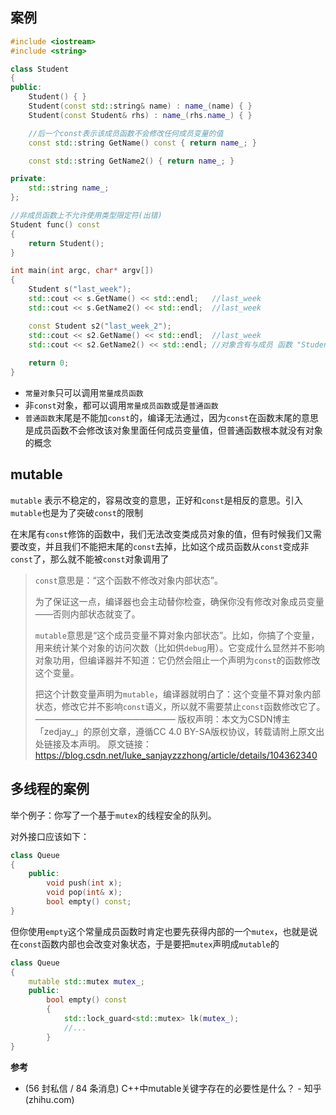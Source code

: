 ## 案例

```c++
#include <iostream>
#include <string>

class Student
{
public:
    Student() { }
    Student(const std::string& name) : name_(name) { }
    Student(const Student& rhs) : name_(rhs.name_) { }

    //后一个const表示该成员函数不会修改任何成员变量的值
    const std::string GetName() const { return name_; }

    const std::string GetName2() { return name_; }

private:
    std::string name_;
};

//非成员函数上不允许使用类型限定符(出错)
Student func() const
{
    return Student();
}

int main(int argc, char* argv[])
{
    Student s("last_week");
    std::cout << s.GetName() << std::endl;   //last_week
    std::cout << s.GetName2() << std::endl;  //last_week

    const Student s2("last_week_2");
    std::cout << s2.GetName() << std::endl;  //last_week
    std::cout << s2.GetName2() << std::endl; //对象含有与成员 函数 "Student::GetName2" 不兼容的类型限定符
    
    return 0;
}
```

- `常量对象`只可以调用`常量成员函数`
- 非`const`对象，都可以调用`常量成员函数`或是`普通函数`
- `普通函数`末尾是不能加`const`的，编译无法通过，因为`const`在函数末尾的意思是成员函数不会修改该对象里面任何成员变量值，但普通函数根本就没有对象的概念

## mutable

`mutable` 表示不稳定的，容易改变的意思，正好和`const`是相反的意思。引入`mutable`也是为了突破`const`的限制

在末尾有`const`修饰的函数中，我们无法改变类成员对象的值，但有时候我们又需要改变，并且我们不能把末尾的`const`去掉，比如这个成员函数从`const`变成非`const`了，那么就不能被`const`对象调用了

> `const`意思是：“这个函数不修改对象内部状态”。
>
> 为了保证这一点，编译器也会主动替你检查，确保你没有修改对象成员变量——否则内部状态就变了。
>
> `mutable`意思是“这个成员变量不算对象内部状态”。比如，你搞了个变量，用来统计某个对象的访问次数（比如供`debug`用）。它变成什么显然并不影响对象功用，但编译器并不知道：它仍然会阻止一个声明为`const`的函数修改这个变量。
>
> 把这个计数变量声明为`mutable`，编译器就明白了：这个变量不算对象内部状态，修改它并不影响`const`语义，所以就不需要禁止`const`函数修改它了。
> ————————————————
> 版权声明：本文为CSDN博主「zedjay_」的原创文章，遵循CC 4.0 BY-SA版权协议，转载请附上原文出处链接及本声明。
> 原文链接：https://blog.csdn.net/luke_sanjayzzzhong/article/details/104362340

## 多线程的案例

举个例子：你写了一个基于`mutex`的线程安全的队列。

对外接口应该如下：

```C++
class Queue
{
    public:
    	void push(int x);
    	void pop(int& x);
    	bool empty() const;
}
```

但你使用`empty`这个常量成员函数时肯定也要先获得内部的一个`mutex`，也就是说在`const`函数内部也会改变对象状态，于是要把`mutex`声明成`mutable`的

```C++
class Queue
{
    mutable std::mutex mutex_;
    public:
    	bool empty() const
        {
            std::lock_guard<std::mutex> lk(mutex_);
            //...
        }
}
```

**参考**

- (56 封私信 / 84 条消息) C++中mutable关键字存在的必要性是什么？ - 知乎 (zhihu.com)